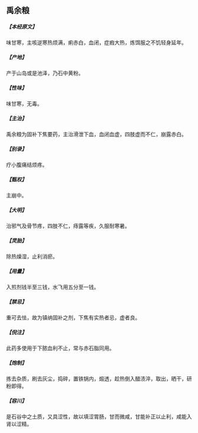## 禹余粮

##### 【本经原文】
味甘寒，主咳逆寒热烦满，痢赤白，血闭，症瘕大热，炼饵服之不饥轻身延年。
##### 【产地】
产于山岛或是池泽，乃石中黄粉。
##### 【性味】
味甘寒，无毒。
##### 【主治】
禹余粮为固补下焦要药，主治滑泄下血，血闭血虚，四肢虚而不仁，崩露赤白。
##### 【别录】
疗小腹痛结烦疼。
##### 【甄权】
主崩中。
##### 【大明】
治邪气及骨节疼，四肢不仁，痔露等疾，久服耐寒暑。
##### 【灵胎】
除热燥湿，止利消瘀。
##### 【用量】
入煎剂钱半至三钱，水飞用五分至一钱。
##### 【禁忌】
重可去怯，故为镇纳固补之剂，下焦有实热者忌，虚者良。
##### 【倪注】
此药多使用于下脓血利不止，常与赤石脂同用。
##### 【炮制】
拣去杂质，刷去灰尘，捣碎，置铁锅内，煅透，趁热倒入醋渍淬，取出，晒干，研
粉即得。
##### 【容川】
是石谷中之土质，又具涩性，故以填涩胃肠，甘而微咸，甘能补正以止利，咸能入
肾以涩精。